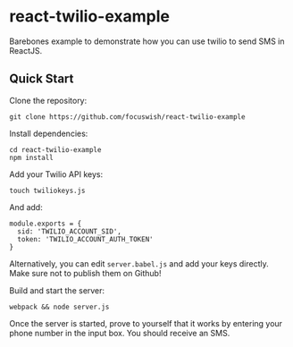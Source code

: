 # react-twilio-example
Barebones example to demonstrate how you can use twilio to send SMS in ReactJS. 

## Quick Start

Clone the repository: 
```
git clone https://github.com/focuswish/react-twilio-example
```

Install dependencies: 

```
cd react-twilio-example
npm install
```

Add your Twilio API keys:
```
touch twiliokeys.js
```

And add:

```
module.exports = {
  sid: 'TWILIO_ACCOUNT_SID',
  token: 'TWILIO_ACCOUNT_AUTH_TOKEN'
}
```

Alternatively, you can edit ```server.babel.js``` and add your keys directly. Make sure not to publish them on Github!


Build and start the server:

```
webpack && node server.js
```

Once the server is started, prove to yourself that it works by entering your phone number in the input box. You should receive an SMS.



